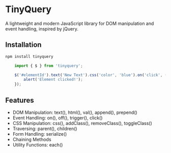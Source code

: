 # TinyQuery

A lightweight and modern JavaScript library for DOM manipulation and event handling, inspired by jQuery.

## Installation

```bash
npm install tinyquery
```

```javascript
    import { $ } from 'tinyquery';

    $('#elementId').text('New Text').css('color', 'blue').on('click', () => {
        alert('Element clicked!');
    });

```

## Features

- DOM Manipulation: text(), html(), val(), append(), prepend()
- Event Handling: on(), off(), trigger(), click()
- CSS Manipulation: css(), addClass(), removeClass(), toggleClass()
- Traversing: parent(), children()
- Form Handling: serialize()
- Chaining Methods
- Utility Functions: each()
